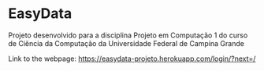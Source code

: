 # EasyData
Projeto desenvolvido para a disciplina Projeto em Computação 1 do curso de Ciência da Computação da Universidade Federal de Campina Grande

Link to the webpage: https://easydata-projeto.herokuapp.com/login/?next=/
